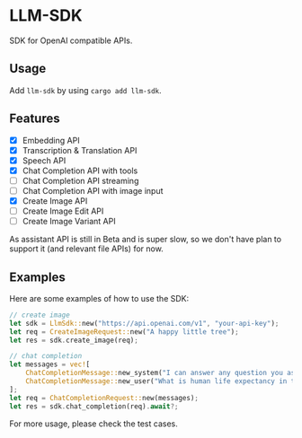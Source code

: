 # LLM-SDK

SDK for OpenAI compatible APIs.

## Usage

Add `llm-sdk` by using `cargo add llm-sdk`.


## Features

- [x] Embedding API
- [x] Transcription & Translation API
- [x] Speech API
- [x] Chat Completion API with tools
- [ ] Chat Completion API streaming
- [ ] Chat Completion API with image input
- [x] Create Image API
- [ ] Create Image Edit API
- [ ] Create Image Variant API

As assistant API is still in Beta and is super slow, so we don't have plan to support it (and relevant file APIs) for now.

## Examples

Here are some examples of how to use the SDK:

```rust
// create image
let sdk = LlmSdk::new("https://api.openai.com/v1", "your-api-key");
let req = CreateImageRequest::new("A happy little tree");
let res = sdk.create_image(req);

// chat completion
let messages = vec![
    ChatCompletionMessage::new_system("I can answer any question you ask me.", ""),
    ChatCompletionMessage::new_user("What is human life expectancy in the world?", "user1"),
];
let req = ChatCompletionRequest::new(messages);
let res = sdk.chat_completion(req).await?;
```

For more usage, please check the test cases.
